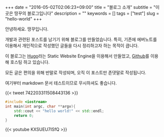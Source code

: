 +++
date = "2016-05-02T02:06:23+09:00"
title = "블로그 소개"
subtitle = "이곳은 땅꾸의 블로그입니다"
description = ""
keywords = []
tags = ["test"]
slug = "hello-world"
+++

안녕하세요. 땅꾸입니다.

개발과 관련된 포스트를 남기기 위해 블로그를 만들었습니다.
특히, 기존에 에버노트를 이용해서 개인적으로 작성했던 글들을 다시 정리하고자 하는 목적이 큽니다.

이 블로그는 [Hugo](https://gohugo.io/)라는 Static Website Engine을 이용해서 만들었고, [Github](https://github.com/)를 이용해 호스팅 하고 있습니다.

모든 글은 편의을 위해 반말로 작성되며, 오직 이 포스트만 존댓말로 작성됩니다.

여기부터 markdown 문서 테스트이므로 무시하셔도 좋습니다.

{{< tweet 742203311508443136 >}}

```c++
#include <iostream>
int main(int argc, char **argv){
	std::cout << "hello world!" << std::endl;
	return 0;
}
```

{{< youtube KXSUEU7ISfQ >}}
